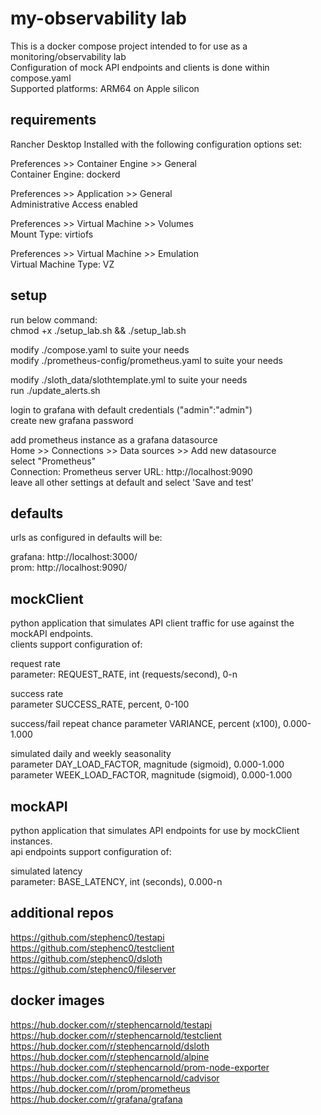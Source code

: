 # my-observability lab  
This is a docker compose project intended to for use as a monitoring/observability lab  
Configuration of mock API endpoints and clients is done within compose.yaml  
Supported platforms: ARM64 on Apple silicon  

## requirements
Rancher Desktop Installed with the following configuration options set:  

Preferences >> Container Engine >> General  
Container Engine: dockerd  
  
Preferences >> Application >> General  
Administrative Access enabled  
  
Preferences >> Virtual Machine >> Volumes  
Mount Type: virtiofs  
  
Preferences >> Virtual Machine >> Emulation  
Virtual Machine Type: VZ  
  
  
## setup
run below command:  
chmod +x ./setup_lab.sh && ./setup_lab.sh 

modify ./compose.yaml to suite your needs  
modify ./prometheus-config/prometheus.yaml to suite your needs  

modify ./sloth_data/slothtemplate.yml to suite your needs  
run ./update_alerts.sh  

login to grafana with default credentials ("admin":"admin")  
create new grafana password  

add prometheus instance as a grafana datasource  
Home >> Connections >> Data sources >> Add new datasource  
select "Prometheus"  
Connection: Prometheus server URL: http://localhost:9090  
leave all other settings at default and select 'Save and test'  




## defaults
urls as configured in defaults will be:  

grafana: http://localhost:3000/  
prom: http://localhost:9090/

## mockClient
python application that simulates API client traffic for use against the mockAPI endpoints.  
clients support configuration of:  

request rate  
parameter: REQUEST_RATE, int (requests/second), 0-n  
  
success rate  
parameter SUCCESS_RATE, percent, 0-100  
  
success/fail repeat chance
parameter VARIANCE, percent (x100), 0.000-1.000  
  
simulated daily and weekly seasonality  
parameter DAY_LOAD_FACTOR, magnitude (sigmoid), 0.000-1.000  
parameter WEEK_LOAD_FACTOR, magnitude (sigmoid), 0.000-1.000  

## mockAPI
python application that simulates API endpoints for use by mockClient instances.  
api endpoints support configuration of:  

simulated latency  
parameter: BASE_LATENCY, int (seconds), 0.000-n

## additional repos
https://github.com/stephenc0/testapi  
https://github.com/stephenc0/testclient  
https://github.com/stephenc0/dsloth  
https://github.com/stephenc0/fileserver  

## docker images
https://hub.docker.com/r/stephencarnold/testapi  
https://hub.docker.com/r/stephencarnold/testclient  
https://hub.docker.com/r/stephencarnold/dsloth  
https://hub.docker.com/r/stephencarnold/alpine  
https://hub.docker.com/r/stephencarnold/prom-node-exporter  
https://hub.docker.com/r/stephencarnold/cadvisor  
https://hub.docker.com/r/prom/prometheus  
https://hub.docker.com/r/grafana/grafana  

